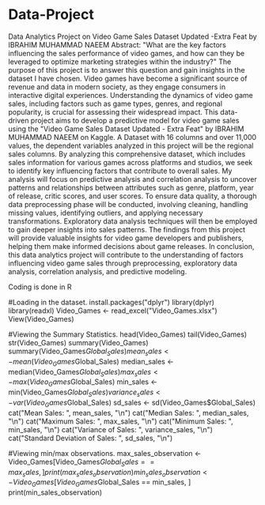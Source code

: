 # Data-Project
Data Analytics Project on Video Game Sales Dataset Updated -Extra Feat by IBRAHIM MUHAMMAD NAEEM
Abstract: 
"What are the key factors influencing the sales performance of video games, and how can they be leveraged to optimize marketing strategies within the industry?" The purpose of this project is to answer this question and gain insights in the dataset I have chosen. Video games have become a significant source of revenue and data in modern society, as they engage consumers in interactive digital experiences. Understanding the dynamics of video game sales, including factors such as game types, genres, and regional popularity, is crucial for assessing their widespread impact. This data-driven project aims to develop a predictive model for video game sales using the "Video Game Sales Dataset Updated - Extra Feat" by IBRAHIM MUHAMMAD NAEEM on Kaggle. A Dataset with 16 columns and over 11,000 values, the dependent variables analyzed in this project will be the regional sales columns. By analyzing this comprehensive dataset, which includes sales information for various games across platforms and studios, we seek to identify key influencing factors that contribute to overall sales.
My analysis will focus on predictive analysis and correlation analysis to uncover patterns and relationships between attributes such as genre, platform, year of release, critic scores, and user scores. To ensure data quality, a thorough data preprocessing phase will be conducted, involving cleaning, handling missing values, identifying outliers, and applying necessary transformations. Exploratory data analysis techniques will then be employed to gain deeper insights into sales patterns. The findings from this project will provide valuable insights for video game developers and publishers, helping them make informed decisions about game releases. In conclusion, this data analytics project will contribute to the understanding of factors influencing video game sales through preprocessing, exploratory data analysis, correlation analysis, and predictive modeling.

Coding is done in R

#Loading in the dataset.
install.packages("dplyr")
library(dplyr)
library(readxl)
Video_Games <- read_excel("Video_Games.xlsx")
View(Video_Games)

#Viewing the Summary Statistics.
head(Video_Games)
tail(Video_Games)
str(Video_Games)
summary(Video_Games)
summary(Video_Games$Global_Sales)
mean_sales <- mean(Video_Games$Global_Sales)
median_sales <- median(Video_Games$Global_Sales)
max_sales <- max(Video_Games$Global_Sales)
min_sales <- min(Video_Games$Global_Sales)
variance_sales <- var(Video_Games$Global_Sales)
sd_sales <- sd(Video_Games$Global_Sales)
cat("Mean Sales: ", mean_sales, "\n")
cat("Median Sales: ", median_sales, "\n")
cat("Maximum Sales: ", max_sales, "\n")
cat("Minimum Sales: ", min_sales, "\n")
cat("Variance of Sales: ", variance_sales, "\n")
cat("Standard Deviation of Sales: ", sd_sales, "\n")

#Viewing min/max observations.
max_sales_observation <- Video_Games[Video_Games$Global_Sales == max_sales, ]
print(max_sales_observation)
min_sales_observation <- Video_Games[Video_Games$Global_Sales == min_sales, ]
print(min_sales_observation)



